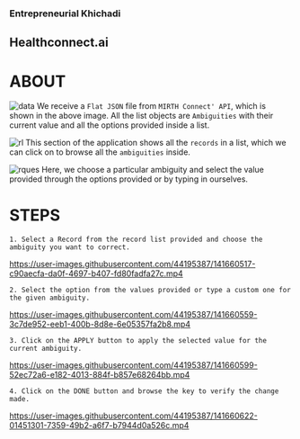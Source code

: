 ### Entrepreneurial Khichadi

## Healthconnect.ai

# ABOUT


![data](https://user-images.githubusercontent.com/44195387/141660259-1828a15d-7225-4be8-9b35-71bda5573454.png)
We receive a `Flat JSON` file from `MIRTH Connect' API`, which is shown in the above image. All the list objects are `Ambiguities` with their current value and all the options provided inside a list.


![rl](https://user-images.githubusercontent.com/44195387/141660359-91900b6f-9580-4205-aa45-7c28bd4bd321.png)
This section of the application shows all the `records` in a list, which we can click on to browse all the `ambiguities` inside.


![rques](https://user-images.githubusercontent.com/44195387/141660425-32c4493c-fa51-487f-8469-563b82f9f80b.png)
Here, we choose a particular ambiguity and select the value provided through the options provided or by typing in ourselves.


# STEPS

`1. Select a Record from the record list provided and choose the ambiguity you want to correct.`

https://user-images.githubusercontent.com/44195387/141660517-c90aecfa-da0f-4697-b407-fd80fadfa27c.mp4




`2. Select the option from the values provided or type a custom one for the given ambiguity.`

https://user-images.githubusercontent.com/44195387/141660559-3c7de952-eeb1-400b-8d8e-6e05357fa2b8.mp4




`3. Click on the APPLY button to apply the selected value for the current ambiguity.`

https://user-images.githubusercontent.com/44195387/141660599-52ec72a6-e182-4013-884f-b857e68264bb.mp4



`4. Click on the DONE button and browse the key to verify the change made.`

https://user-images.githubusercontent.com/44195387/141660622-01451301-7359-49b2-a6f7-b7944d0a526c.mp4

